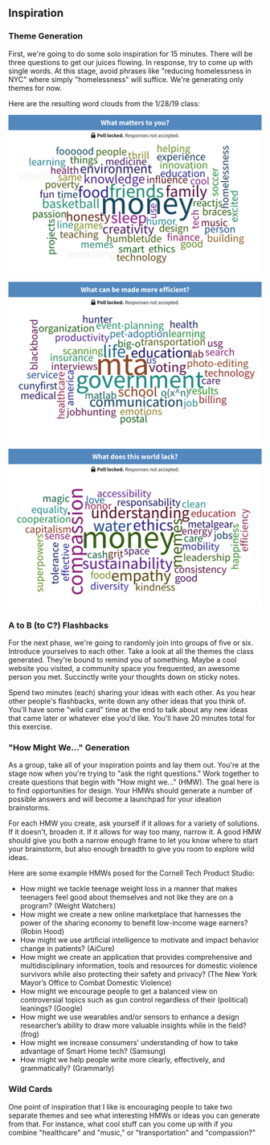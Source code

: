 ## Inspiration

### Theme Generation

First, we're going to do some solo inspiration for 15 minutes. There will be three questions to get our juices flowing. In response, try to come up with single words. At this stage, avoid phrases like "reducing homelessness in NYC" where simply "homelessness" will suffice. We're generating only themes for now.

Here are the resulting word clouds from the 1/28/19 class:

![What matters to you?](/images/inspiration-matters.png)

![What can be made more efficient?](/images/inspiration-efficient.png)

![What does this world lack?](/images/inspiration-lack.png)

### A to B (to C?) Flashbacks

For the next phase, we're going to randomly join into groups of five or six. Introduce yourselves to each other. Take a look at all the themes the class generated. They're bound to remind you of something. Maybe a cool website you visited, a community space you frequented, an awesome person you met. Succinctly write your thoughts down on sticky notes.

Spend two minutes (each) sharing your ideas with each other. As you hear other people's flashbacks, write down any other ideas that you think of. You'll have some "wild card" time at the end to talk about any new ideas that came later or whatever else you'd like. You'll have 20 minutes total for this exercise.

### "How Might We..." Generation

As a group, take all of your inspiration points and lay them out. You're at the stage now when you're trying to "ask the right questions." Work together to create questions that begin with "How might we..." (HMW). The goal here is to find opportunities for design. Your HMWs should generate a number of possible answers and will become a launchpad for your ideation brainstorms. 

For each HMW you create, ask yourself if it allows for a variety of solutions. If it doesn’t, broaden it. If it allows for way too many, narrow it. A good HMW should give you both a narrow enough frame to let you know where to start your brainstorm, but also enough breadth to give you room to explore wild ideas.

Here are some example HMWs posed for the Cornell Tech Product Studio:

* How might we tackle teenage weight loss in a manner that makes teenagers feel good about themselves and not like they are on a program? (Weight Watchers)
* How might we create a new online marketplace that harnesses the power of the sharing economy to benefit low-income wage earners? (Robin Hood)
* How might we use artificial intelligence to motivate and impact behavior change in patients? (AiCure)
* How might we create an application that provides comprehensive and multidisciplinary information, tools and resources for domestic violence survivors while also protecting their safety and privacy? (The New York Mayor’s Office to Combat Domestic Violence)
* How might we encourage people to get a balanced view on controversial topics such as gun control regardless of their (political) leanings? (Google)
* How might we use wearables and/or sensors to enhance a design researcher’s ability to draw more valuable insights while in the field? (frog)
* How might we increase consumers’ understanding of how to take advantage of Smart Home tech? (Samsung)
* How might we help people write more clearly, effectively, and grammatically? (Grammarly)

### Wild Cards

One point of inspiration that I like is encouraging people to take two separate themes and see what interesting HMWs or ideas you can generate from that. For instance, what cool stuff can you come up with if you combine "healthcare" and "music," or "transportation" and "compassion?"